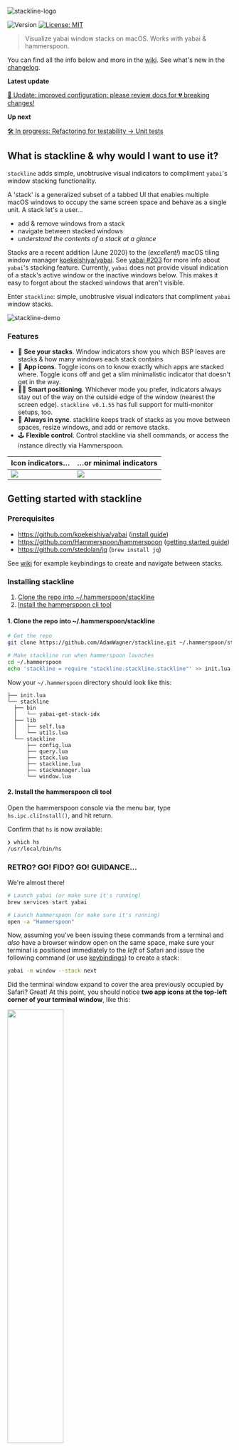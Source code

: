<!-- vim: set tw=0 :-->
![stackline-logo](https://user-images.githubusercontent.com/1683979/90966915-1f9b1400-e48d-11ea-8cbb-0ceea6fcfc39.png)
<p>
  <img alt="Version" src="https://img.shields.io/badge/version-0.1.55-blue.svg?cacheSeconds=2592000" />
  <a href="#" target="_blank">
    <img alt="License: MIT" src="https://img.shields.io/badge/License-MIT-yellow.svg" />
  </a>
</p>

> Visualize yabai window stacks on macOS. Works with yabai & hammerspoon.

You can find all the info below and more in the [wiki](https://github.com/AdamWagner/stackline/wiki/Install-dependencies).
See what's new in the [changelog](https://github.com/AdamWagner/stackline/wiki/Changelog).

**Latest update**

[📣 Update: improved configuration: please review docs for 💔️ breaking changes!](https://github.com/AdamWagner/stackline/issues/33)


**Up next**

[🛠️ In progress: Refactoring for testability → Unit tests](https://github.com/AdamWagner/stackline/issues/26)


## What is stackline & why would I want to use it?

`stackline` adds simple, unobtrusive visual indicators to compliment `yabai`'s window stacking functionality.

A 'stack' is a generalized subset of a tabbed UI that enables multiple macOS windows to occupy the same screen space and behave as a single unit. A stack let's a user…

- add & remove windows from a stack
- navigate between stacked windows
- _understand the contents of a stack at a glance_


Stacks are a recent addition (June 2020) to the (_excellent!_) macOS tiling window manager [koekeishiya/yabai](https://github.com/koekeishiya/yabai). See [yabai #203](https://github.com/koekeishiya/yabai/issues/203) for more info about `yabai`'s stacking feature. Currently, `yabai` does not provide visual indication of a stack's active window or the inactive windows below. This makes it easy to forgot about the stacked windows that aren't visible.

Enter `stackline`: simple, unobtrusive visual indicators that compliment `yabai` window stacks.


![stackline-demo](https://user-images.githubusercontent.com/1683979/90967233-08f6bc00-e491-11ea-9b0a-d75f248ce4b1.gif)

### Features

- 🚦 **See your stacks**. Window indicators show you which BSP leaves are stacks & how many windows each stack contains
- 🔦 **App icons**. Toggle icons on to know exactly which apps are stacked where. Toggle icons off and get a slim minimalistic indicator that doesn't get in the way.
- 🧘‍♂️️ **Smart positioning**. Whichever mode you prefer, indicators always stay out of the way on the outside edge of the window (nearest the screen edge). `stackline v0.1.55` has full support for multi-monitor setups, too.
- 🧮 **Always in sync**. stackline keeps track of stacks as you move between spaces, resize windows, and add or remove stacks.
- 🕹️ **Flexible control**. Control stackline via shell commands, or access the instance directly via Hammerspoon.

<table>
<tbody>
<thead>
 <th>Icon indicators…</th>
 <th>…or minimal indicators</th>
</thead>
  <tr>
    <td>
       <img src="https://user-images.githubusercontent.com/1683979/90966909-1ad66000-e48d-11ea-9f64-7708a9e1d149.png"/>
    </td>
    <td>
       <img src="https://user-images.githubusercontent.com/1683979/90966912-1dd15080-e48d-11ea-9890-3e10ea7ce397.png"/>
    </td>
  </tr>
</tbody>
</table>


## Getting started with stackline

### Prerequisites

- https://github.com/koekeishiya/yabai ([install guide](https://github.com/koekeishiya/yabai/wiki/Installing-yabai-(latest-release)))
- https://github.com/Hammerspoon/hammerspoon ([getting started guide](https://www.hammerspoon.org/go/))
- https://github.com/stedolan/jq (`brew install jq`)

See [wiki](https://github.com/AdamWagner/stackline/wiki/Install-dependencies) for example keybindings to create and navigate between stacks.

### Installing stackline

1. [Clone the repo into ~/.hammerspoon/stackline](https://github.com/AdamWagner/stackline/wiki/Install-stackline#1-clone-the-repo-into-hammerspoonstackline)
2. [Install the hammerspoon cli tool](https://github.com/AdamWagner/stackline/wiki/Install-stackline#2-install-the-hammerspoon-cli-tool)

#### 1. Clone the repo into ~/.hammerspoon/stackline

```sh
# Get the repo
git clone https://github.com/AdamWagner/stackline.git ~/.hammerspoon/stackline

# Make stackline run when hammerspoon launches
cd ~/.hammerspoon
echo 'stackline = require "stackline.stackline.stackline"' >> init.lua
```

Now your `~/.hammerspoon` directory should look like this:




```
├── init.lua
└── stackline
  ├── bin
  │   └── yabai-get-stack-idx
  ├── lib
  │   ├── self.lua
  │   └── utils.lua
  └── stackline
      ├── config.lua
      ├── query.lua
      ├── stack.lua
      ├── stackline.lua
      ├── stackmanager.lua
      └── window.lua
```


#### 2. Install the hammerspoon cli tool

Open the hammerspoon console via the menu bar, type `hs.ipc.cliInstall()`, and hit return.

Confirm that `hs` is now available:

```sh
❯ which hs
/usr/local/bin/hs
```

### RETRO? GO! FIDO? GO! GUIDANCE…

We're almost there!

```sh
# Launch yabai (or make sure it's running)
brew services start yabai

# Launch hammerspoon (or make sure it's running)
open -a "Hammerspoon"
```

Now, assuming you've been issuing these commands from a terminal and _also_ have a browser window open  on the same space, make sure your terminal is positioned immediately to the _left_ of Safari and issue the following command (or use [keybindings](https://github.com/AdamWagner/stackline/wiki/Install-dependencies)) to create a stack:

```sh
yabai -m window --stack next
```

Did the terminal window expand to cover the area previously occupied by Safari? Great! At this point, you should notice **two app icons at the top-left corner of your terminal window**, like this:

<img width="50%" src="https://user-images.githubusercontent.com/1683979/90969027-53376780-e4a8-11ea-88c9-354f43b0a4ef.png" />

If the icons are a bit too heavy for you, you can toggle minimalist mode by turning the icons off:

```sh
 echo ":toggle_icons:0" | hs -m stackline-config
 # …use ":toggle_icons:1" to toggle icons back on
```


<img width="50%" src="https://user-images.githubusercontent.com/1683979/90969026-52063a80-e4a8-11ea-885d-9dd5b1409f20.png" />

The minimalist stack indicator style is shown here ↑

See the wiki to [for details about how to do this with a key binding!](https://github.com/AdamWagner/stackline/wiki/Keybindings).


## Help us get to v1.0.0!

Give a ⭐️ if you think (a more fully-featured version of) stackline would be useful!

## Thanks to contributors!

All are welcome (actually, _please_ help us, 🤣️)! Feel free to dive in by opening an [issue](https://github.com/AdamWagner/stackline/issues/new) or submitting a PR.

[@alin23](https://github.com/alin23) initially proposed the [concept for stackline here](https://github.com/koekeishiya/yabai/issues/203#issuecomment-652948362) and encouraged [@AdamWagner](https://github.com/AdamWagner) to share the mostly-broken proof-of-concept publicly. Since then, [@alin23](https://github.com/alin23) dramatically improved upon the initial proof-of-concept with [#13](https://github.com/AdamWagner/stackline/pull/13), has some pretty whiz-bang functionality on deck with [#17](https://github.com/AdamWagner/stackline/pull/17), and has been a great thought partner/reviewer.  

[@zweck](https://github.com/zweck), who, [in the same thread](https://github.com/koekeishiya/yabai/issues/203#issuecomment-656780281), got the gears turning about how [@alin23](gh-alin23)'s idea could be implemented and _also_ urged Adam to share his POC.

[@johnallen3d](https://github.com/johnallen3d) for being one the first folks to install stackline, and for identifying several mistakes & gaps in the setup instructions. 

[@AdamWagner](https://github.com/AdamWagner) wrote the initial proof-of-concept (POC) for stackline.

### …on the shoulders of giants

Thanks to [@koekeishiya](gh-koekeishiya) without whom the _wonderful_ [yabai](https://github.com/koekeishiya/yabai) would not exist, and projects like this would have no reason to exist.

Similarly, thanks to [@dominiklohmann](https://github.com/dominiklohmann), who has helped _so many people_ make chunkwm/yabai "do the thing" they want and provides great feedback on new and proposed yabai features.

Thanks to [@cmsj](https://github.com/cmsj), [@asmagill](https://github.com/asmagill), and all of the contributors to [hammerspoon](https://github.com/Hammerspoon/hammerspoon) for making macOS APIs accessible to the rest of us!

Thanks to the creators & maintainers of the lua utility libaries [underscore.lua](https://github.com/mirven/underscore.lua), [lume.lua](https://github.com/rxi/lume), and [self.lua](https://github.com/M1que4s/self).

## License & attribution

stackline is licensed under the [&nearr;&nbsp;MIT&nbsp;License](stackline-license), the same license used by [yabai](https://github.com/koekeishiya/yabai/blob/master/LICENSE.txt) and [hammerspoon](https://github.com/Hammerspoon/hammerspoon/blob/master/LICENSE).

MIT is a simple permissive license with conditions only requiring preservation of copyright and license notices. Licensed works, modifications, and larger works may be distributed under different terms and without source code.

[MIT](LICENSE) © Adam Wagner
